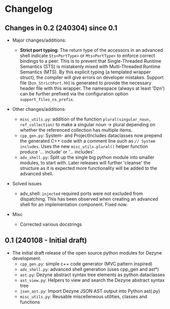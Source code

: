 # Changelog

## Changes in 0.2 (240304) since 0.1

* Major changes/additions:
    - **Strict port typing**: The return type of the accessors in an advanced shell indicate
      `Sts<PortType>` or `Mts<PortType>` to enforce correct bindings to
      a peer. This is to prevent that Single-Threaded Runtime Semantics (STS)
      is mistakenly mixed with Multi-Threaded Runtime Semantics (MTS).
      By this explicit typing (a templated wrapper struct), the compiler will
      give errors on developer mistakes.
      Support file (`Dzn_StrictPort.hh`) is generated to provide the necessary header file
      with this wrapper. The namespace (always at least 'Dzn') can be further prefixed via
      the configuration option `support_files_ns_prefix`.

* Other changes/additions:
    - `misc_utils.py`: addition of the function `plural(singular_noun, ref_collection)` to make
      a singular noun -> plural depending on whether the referenced collection has multiple items.
    - `cpp_gen.py`: System- and ProjectIncludes dataclasses now prepend the generated C++ code
      with a comment line such as `// System includes`. Uses the new `misc_utils.plural()`
      helper function produce '... include' or '... includes'.
    - `adv_shell.py`: Split up the single big python module into smaller modules, to start with.
      Later releases will further 'cleanse' the structure as it is expected more functionality
      will be added to the advanced shell.

* Solved issues
    - adv_shell: `injected` required ports were not excluded from dispatching. This has been
      observed when creating an advanced shell for an implementation component. Fixed now.
* Misc
    - Corrected various docstrings

## 0.1 (240108 - Initial draft)

* The initial draft release of the open source python modules for Dezyne development.
    - `cpp_gen.py`: simple c++ code generator (MVC pattern inspired)
    - `adv_shell.py`: advanced shell generation (uses cpp_gen and ast*)
    - `ast.py`: Dezyne abstract syntax tree elements as python dataclasses
    - `ast_view.py`: Helpers to view and search the Dezyne abstract syntax tree
    - `json_ast.py`: Import Dezyne JSON AST output into Python ast(.py)
    - `misc_utils.py`: Reusable miscelleneous utilities, classes and functions
